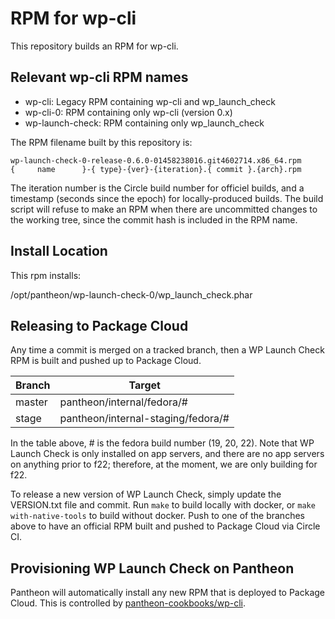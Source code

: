 # RPM for wp-cli

This repository builds an RPM for wp-cli.

## Relevant wp-cli RPM names

- wp-cli: Legacy RPM containing wp-cli and wp_launch_check
- wp-cli-0: RPM containing only wp-cli (version 0.x)
- wp-launch-check: RPM containing only wp_launch_check

The RPM filename built by this repository is:
```
wp-launch-check-0-release-0.6.0-01458238016.git4602714.x86_64.rpm
{     name      }-{ type}-{ver}-{iteration}.{ commit }.{arch}.rpm
```
The iteration number is the Circle build number for officiel builds, and a timestamp (seconds since the epoch) for locally-produced builds. The build script will refuse to make an RPM when there are uncommitted changes to the working tree, since the commit hash is included in the RPM name.

## Install Location

This rpm installs:

/opt/pantheon/wp-launch-check-0/wp_launch_check.phar

## Releasing to Package Cloud

Any time a commit is merged on a tracked branch, then a WP Launch Check RPM is built and pushed up to Package Cloud.

Branch       | Target
------------ | ---------------
master       | pantheon/internal/fedora/#
stage        | pantheon/internal-staging/fedora/#

In the table above, # is the fedora build number (19, 20, 22). Note that WP Launch Check is only installed on app servers, and there are no app servers on anything prior to f22; therefore, at the moment, we are only building for f22.

To release a new version of WP Launch Check, simply update the VERSION.txt file and commit. Run `make` to build locally with docker, or `make with-native-tools` to build without docker. Push to one of the branches above to have an official RPM built and pushed to Package Cloud via Circle CI.

## Provisioning WP Launch Check on Pantheon

Pantheon will automatically install any new RPM that is deployed to Package Cloud. This is controlled by [pantheon-cookbooks/wp-cli](https://github.com/pantheon-cookbooks/wp-cli/blob/master/recipes/default.rb).



